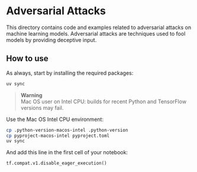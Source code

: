 # Adversarial Attacks

This directory contains code and examples related to adversarial attacks on machine learning models. Adversarial attacks are techniques used to fool models by providing deceptive input.

## How to use

As always, start by installing the required packages:

```bash
uv sync
```

> **Warning**  
> Mac OS user on Intel CPU: builds for recent Python and TensorFlow versions may fail.

Use the Mac OS Intel CPU environment:

```bash
cp .python-version-macos-intel .python-version
cp pyproject-macos-intel pyproject.toml
uv sync
```

And add this line in the first cell of your notebook:

```python
tf.compat.v1.disable_eager_execution()
```
